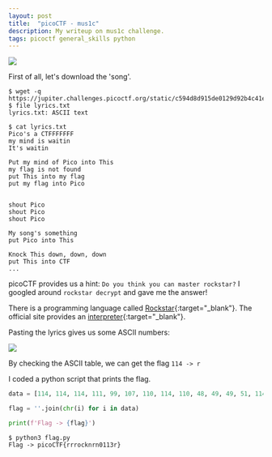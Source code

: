 ```yaml
---
layout: post
title:  "picoCTF - mus1c"
description: My writeup on mus1c challenge.
tags: picoctf general_skills python
---
```


![](https://i.imgur.com/JpTmbjj.png)

First of all, let's download the 'song'.

```
$ wget -q https://jupiter.challenges.picoctf.org/static/c594d8d915de0129d92b4c41e25a2313/lyrics.txt
$ file lyrics.txt 
lyrics.txt: ASCII text
```

```
$ cat lyrics.txt 
Pico's a CTFFFFFFF
my mind is waitin
It's waitin

Put my mind of Pico into This
my flag is not found
put This into my flag
put my flag into Pico


shout Pico
shout Pico
shout Pico

My song's something
put Pico into This

Knock This down, down, down
put This into CTF
...
```

picoCTF provides us a hint: `Do you think you can master rockstar?` I googled around `rockstar decrypt` and gave me the answer! 

There is a programming language called [Rockstar](https://codewithrockstar.com/){:target="_blank"}. The official site provides an [interpreter](https://codewithrockstar.com/online){:target="_blank"}.

Pasting the lyrics gives us some ASCII numbers:

![](https://i.imgur.com/hokn4UN.png)

By checking the ASCII table, we can get the flag `114 -> r` 

I coded a python script that prints the flag.

```python
data = [114, 114, 114, 111, 99, 107, 110, 114, 110, 48, 49, 49, 51, 114]

flag = ''.join(chr(i) for i in data)

print(f'Flag -> {flag}')
```

```
$ python3 flag.py 
Flag -> picoCTF{rrrocknrn0113r}
```
